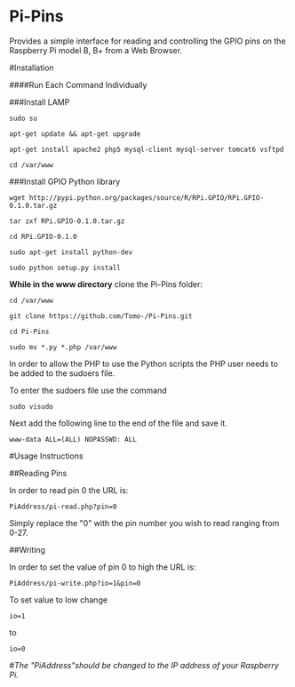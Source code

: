 # Pi-Pins
Provides a simple interface for reading and controlling the GPIO pins on the Raspberry Pi model B, B+ from a Web Browser.



#Installation

####Run Each Command Individually

###Install LAMP

    sudo su
    
    apt-get update && apt-get upgrade

    apt-get install apache2 php5 mysql-client mysql-server tomcat6 vsftpd

    cd /var/www

###Install GPIO Python library

    wget http://pypi.python.org/packages/source/R/RPi.GPIO/RPi.GPIO-0.1.0.tar.gz

    tar zxf RPi.GPIO-0.1.0.tar.gz

    cd RPi.GPIO-0.1.0
    
    sudo apt-get install python-dev

    sudo python setup.py install

**While in the www directory** clone the Pi-Pins folder:

    cd /var/www

    git clone https://github.com/Tomo-/Pi-Pins.git
    
    cd Pi-Pins
    
    sudo mv *.py *.php /var/www
    
    
    
In order to allow the PHP to use the Python scripts the PHP user needs to be added to the sudoers file.

To enter the sudoers file use the command

    sudo visudo

Next add the following line to the end of the file and save it.

    www-data ALL=(ALL) NOPASSWD: ALL

#Usage Instructions


##Reading Pins

In order to read pin 0 the URL is:

    PiAddress/pi-read.php?pin=0

Simply replace the "0" with the pin number you wish to read ranging from 0-27.


##Writing

In order to set the value of pin 0 to high the URL is:

    PiAddress/pi-write.php?io=1&pin=0

To set value to low change

    io=1

to

    io=0

#*The "PiAddress"should be changed to the IP address of your Raspberry Pi.*
